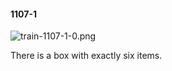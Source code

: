 #### 1107-1
![train-1107-1-0.png](https://github.com/lil-lab/nlvr/raw/master/nlvr/train/images/31/train-1107-1-0.png "train-1107-1-0.png")

There is a box with exactly six items.